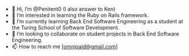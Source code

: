 - 👋 Hi, I’m @Penitent0 (I also answer to Ken)
- 👀 I’m interested in learning the Ruby on Rails framework. 
- 🌱 I’m currently learning Back End Software Engineering as a student at the Turing School of Software Development.
- 💞️ I’m looking to collaborate on student projects in Back End Software Engineering.
- 📫 How to reach me [omnipaid@gmail.com]

<!---
Penitent0/Penitent0 is a ✨ special ✨ repository because its `README.md` (this file) appears on your GitHub profile.
You can click the Preview link to take a look at your changes.
--->
